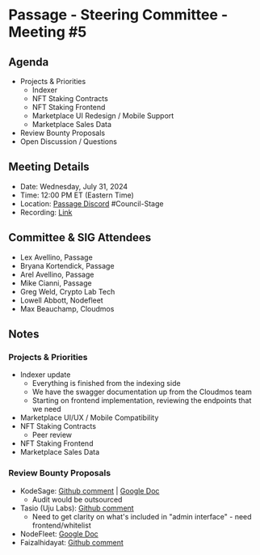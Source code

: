 # Passage - Steering Committee - Meeting #5

## Agenda
- Projects & Priorities
  - Indexer
  - NFT Staking Contracts
  - NFT Staking Frontend
  - Marketplace UI Redesign / Mobile Support
  - Marketplace Sales Data
- Review Bounty Proposals
- Open Discussion / Questions

## Meeting Details
- Date: Wednesday, July 31, 2024
- Time: 12:00 PM ET (Eastern Time)
- Location: [Passage Discord](https://discord.gg/passage) #Council-Stage
- Recording: [Link](https://youtu.be/5RWyHYz94to?si=4sGkcas8Xq5BZ2mk)

## Committee & SIG Attendees
- Lex Avellino, Passage
- Bryana Kortendick, Passage
- Arel Avellino, Passage
- Mike Cianni, Passage
- Greg Weld, Crypto Lab Tech
- Lowell Abbott, Nodefleet
- Max Beauchamp, Cloudmos

##  Notes
### Projects & Priorities
- Indexer update
  - Everything is finished from the indexing side
  - We have the swagger documentation up from the Cloudmos team
  - Starting on frontend implementation, reviewing the endpoints that we need
- Marketplace UI/UX / Mobile Compatibility
- NFT Staking Contracts
  - Peer review 
- NFT Staking Frontend
- Marketplace Sales Data

### Review Bounty Proposals
- KodeSage: [Github comment](https://github.com/Passage-Chain/community/issues/5#issuecomment-2245294366) | [Google Doc](https://docs.google.com/document/d/1QFn1AMbAnR2pmbxpybn8Q6xfFuzUV0WPG3BM9mHXdKI/edit#heading=h.q9tsxm1phgc2)
  - Audit would be outsourced
- Tasio (Uju Labs): [Github comment](https://github.com/Passage-Chain/community/issues/3#issuecomment-2243223088) 
  - Need to get clarity on what's included in "admin interface" - need frontend/whitelist
- NodeFleet: [Google Doc](https://docs.google.com/document/d/1DD3_zNOYBmH4Jyqs4FacSjJOTKwA9XLuyDxK4I8yEVU/edit#heading=h.2rokv3badd0b)
- Faizalhidayat: [Github comment](https://github.com/Passage-Chain/community/issues/3#issuecomment-2243329875)

